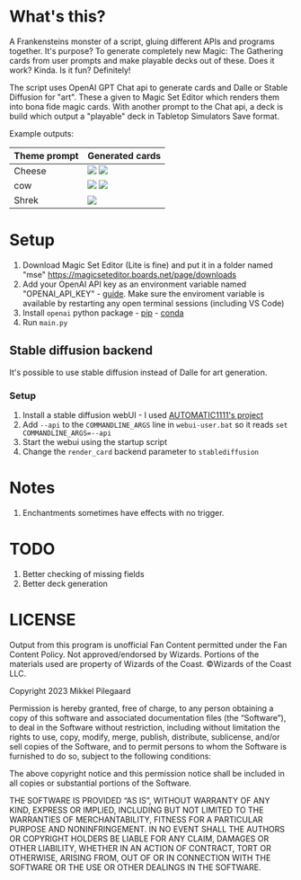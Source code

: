 # What's this?

A Frankensteins monster of a script, gluing different APIs and programs together. It's purpose? To generate completely new Magic: The Gathering cards from user prompts and make playable decks out of these. Does it work? Kinda. Is it fun? Definitely!

The script uses OpenAI GPT Chat api to generate cards and Dalle or Stable Diffusion for "art". These a given to Magic Set Editor which renders them into bona fide magic cards. With another prompt to the Chat api, a deck is build which output a "playable" deck in Tabletop Simulators Save format.

Example outputs:

|Theme prompt|Generated cards|
| - | - |
| Cheese | ![](./examples/Curdling%20Conjurer.png) ![](./examples/Cheese%20Monger.png) |
| cow | ![](./examples/Moo-tant%20Herdmaster.png) ![](./examples/20230312150803.png) |
| Shrek | ![](./examples/20230308211944.png) |




# Setup

1. Download Magic Set Editor (Lite is fine) and put it in a folder named "mse" https://magicseteditor.boards.net/page/downloads
2. Add your OpenAI API key as an environment variable named "OPENAI_API_KEY" - [guide](https://help.openai.com/en/articles/5112595-best-practices-for-api-key-safety). Make sure the enviroment variable is available by restarting any open terminal sessions (including VS Code)
3. Install `openai` python package - [pip](https://pypi.org/project/openai/) - [conda](https://anaconda.org/conda-forge/openai)
3. Run `main.py`

## Stable diffusion backend

It's possible to use stable diffusion instead of Dalle for art generation.

### Setup

1. Install a stable diffusion webUI - I used [AUTOMATIC1111's project](https://github.com/AUTOMATIC1111/stable-diffusion-webui)
2. Add `--api` to the `COMMANDLINE_ARGS` line in `webui-user.bat` so it reads `set COMMANDLINE_ARGS=--api`
3. Start the webui using the startup script
4. Change the `render_card` backend parameter to `stablediffusion`

# Notes

1. Enchantments sometimes have effects with no trigger. 

# TODO

1. Better checking of missing fields
2. Better deck generation


# LICENSE

Output from this program is unofficial Fan Content permitted under the Fan Content Policy. Not approved/endorsed by Wizards. Portions of the materials used are property of Wizards of the Coast. ©Wizards of the Coast LLC.

Copyright 2023 Mikkel Pilegaard

Permission is hereby granted, free of charge, to any person obtaining a copy of this software and associated documentation files (the “Software”), to deal in the Software without restriction, including without limitation the rights to use, copy, modify, merge, publish, distribute, sublicense, and/or sell copies of the Software, and to permit persons to whom the Software is furnished to do so, subject to the following conditions:

The above copyright notice and this permission notice shall be included in all copies or substantial portions of the Software.

THE SOFTWARE IS PROVIDED “AS IS”, WITHOUT WARRANTY OF ANY KIND, EXPRESS OR IMPLIED, INCLUDING BUT NOT LIMITED TO THE WARRANTIES OF MERCHANTABILITY, FITNESS FOR A PARTICULAR PURPOSE AND NONINFRINGEMENT. IN NO EVENT SHALL THE AUTHORS OR COPYRIGHT HOLDERS BE LIABLE FOR ANY CLAIM, DAMAGES OR OTHER LIABILITY, WHETHER IN AN ACTION OF CONTRACT, TORT OR OTHERWISE, ARISING FROM, OUT OF OR IN CONNECTION WITH THE SOFTWARE OR THE USE OR OTHER DEALINGS IN THE SOFTWARE.